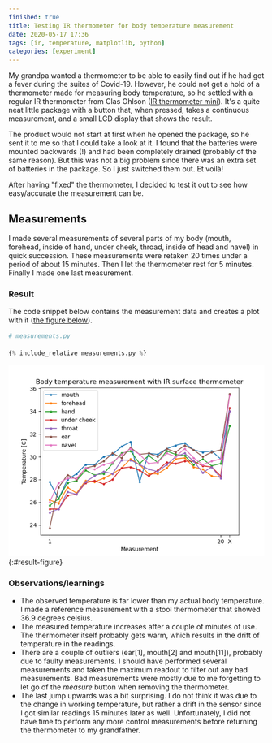 ```yaml
---
finished: true
title: Testing IR thermometer for body temperature measurement 
date: 2020-05-17 17:36
tags: [ir, temperature, matplotlib, python]
categories: [experiment]
---
```


My grandpa wanted a thermometer to be able to easily find out if he had got a fever during the suites of Covid-19. However, he could not get a hold of a thermometer made for measuring body temperature, so he settled with a regular IR thermometer from Clas Ohlson ([IR thermometer mini](https://www.clasohlson.com/se/IR-termometer-mini/p/36-6891)). It's a quite neat little package with a button that, when pressed, takes a continuous measurement, and a small LCD display that shows the result.

The product would not start at first when he opened the package, so he sent it to me so that I could take a look at it. I found that the batteries were mounted backwards (!) and had been completely drained (probably of the same reason). But this was not a big problem since there was an extra set of batteries in the package. So I just switched them out. Et voilà!

After having "fixed" the thermometer, I decided to test it out to see how easy/accurate the measurement can be.

## Measurements
I made several measurements of several parts of my body (mouth, forehead, inside of hand, under cheek, throad, inside of head and navel) in quick succession. These measurements were retaken 20 times under a period of about 15 minutes. Then I let the thermometer rest for 5 minutes. Finally I made one last measurement.

### Result
The code snippet below contains the measurement data and creates a plot with it ([the figure below](#result-figure)).

```python
# measurements.py

{% include_relative measurements.py %}
```

![Graph of measurements taken](result.png){:#result-figure}

### Observations/learnings

* The observed temperature is far lower than my actual body temperature. I made a reference measurement with a stool thermometer that showed 36.9 degrees celsius.
* The measured temperature increases after a couple of minutes of use. The thermometer itself probably gets warm, which results in the drift of temperature in the readings.
* There are a couple of outliers (ear[1], mouth[2] and mouth[11]), probably due to faulty measurements. I should have performed several measurements and taken the maximum readout to filter out any bad measurements. Bad measurements were mostly due to me forgetting to let go of the *measure* button when removing the thermometer.
* The last jump upwards was a bit surprising. I do not think it was due to the change in working temperature, but rather a drift in the sensor since I got similar readings 15 minutes later as well. Unfortunately, I did not have time to perform any more control measurements before returning the thermometer to my grandfather.
